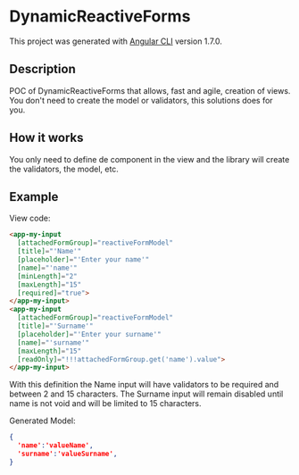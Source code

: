 # DynamicReactiveForms

This project was generated with [Angular CLI](https://github.com/angular/angular-cli) version 1.7.0.

## Description

POC of DynamicReactiveForms that allows, fast and agile, creation of views. You don't need to create the model or validators, this solutions does for you.

## How it works

You only need to define de component in the view and the library will create the validators, the model, etc.

## Example

View code:
```html
<app-my-input 
  [attachedFormGroup]="reactiveFormModel"
  [title]="'Name'" 
  [placeholder]="'Enter your name'" 
  [name]="'name'"
  [minLength]="2"
  [maxLength]="15"
  [required]="true">
</app-my-input>
<app-my-input 
  [attachedFormGroup]="reactiveFormModel"
  [title]="'Surname'" 
  [placeholder]="'Enter your surname'" 
  [name]="'surname'"
  [maxLength]="15"
  [readOnly]="!!!attachedFormGroup.get('name').value">
</app-my-input>
```
With this definition the Name input will have validators to be required and between 2 and 15 characters.
The Surname input will remain disabled until name is not void and will be limited to 15 characters.

Generated Model:
```json
{
  'name':'valueName',
  'surname':'valueSurname',
}
```

